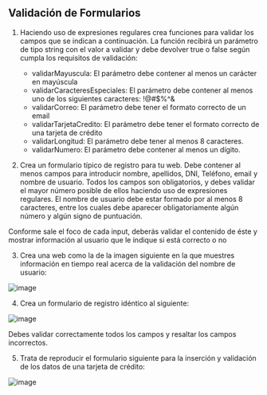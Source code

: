 Validación de Formularios
-------------------------

 1) Haciendo uso de expresiones regulares crea funciones para validar los campos que se indican a continuación. La función recibirá un parámetro de tipo string con el valor a validar y debe devolver true o false según cumpla los requisitos de validación:
     - validarMayuscula: El parámetro debe contener al menos un carácter en mayúscula
     - validarCaracteresEspeciales: El parámetro debe contener al menos uno de los siguientes caracteres: !@#$%^&
     - validarCorreo: El parámetro debe tener el formato correcto de un email
     - validarTarjetaCredito: El parámetro debe tener el formato correcto de una tarjeta de crédito
     - validarLongitud: El parámetro debe tener al menos 8 caracteres.
     - validarNumero: El parámetro debe contener al menos un dígito.
 
 
 2) Crea un formulario típico de registro para tu web. Debe contener al menos campos
para introducir nombre, apellidos, DNI, Teléfono, email y nombre de usuario.
Todos los campos son obligatorios, y debes validar el mayor número posible de
ellos haciendo uso de expresiones regulares. El nombre de usuario debe estar
formado por al menos 8 caracteres, entre los cuales debe aparecer
obligatoriamente algún número y algún signo de puntuación.

Conforme sale el foco de cada input, deberás validar el contenido de éste y
mostrar información al usuario que le indique si está correcto o no

3) Crea una web como la de la imagen siguiente en la que muestres información en tiempo real acerca de la validación del nombre de usuario:

![image](https://user-images.githubusercontent.com/8781623/197762683-379b5d10-c128-4636-b0a8-4a5d49ab163a.png)


4) Crea un formulario de registro idéntico al siguiente:

![image](https://user-images.githubusercontent.com/8781623/197763201-37dcfdf9-47df-44f1-af2c-d1eed7954f7b.png)

Debes validar correctamente todos los campos y resaltar los campos incorrectos.

5) Trata de reproducir el formulario siguiente para la inserción y validación de los datos de una tarjeta de crédito:

![image](https://user-images.githubusercontent.com/8781623/197763595-d1d50d13-8456-4ae3-9347-20f3d2f977e0.png)

